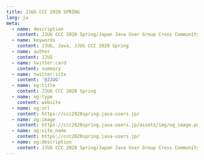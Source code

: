 ```yaml
---
title: JJUG CCC 2020 SPRING
lang: ja
meta:
  - name: description
    content: JJUG CCC 2020 Spring/Japan Java User Group Cross Community Conference 2020 Spring
  - name: keywords
    content: JJUG, Java, JJUG CCC 2020 Spring
  - name: author
    content: JJUG
  - name: twitter:card
    content: summary
  - name: twitter:site
    content: '@JJUG'
  - name: og:title
    content: JJUG CCC 2020 Spring
  - name: og:type
    content: website
  - name: og:url
    content: https://ccc2020spring.java-users.jp/
  - name: og:image
    content: https://ccc2020spring.java-users.jp/assets/img/og_image.png
  - name: og:site_name
    content: https://ccc2020spring.java-users.jp/
  - name: og:description
    content: JJUG CCC 2020 Spring/Japan Java User Group Cross Community Conference 2020 Spring
---
```

<Top/>
<Footer/>
